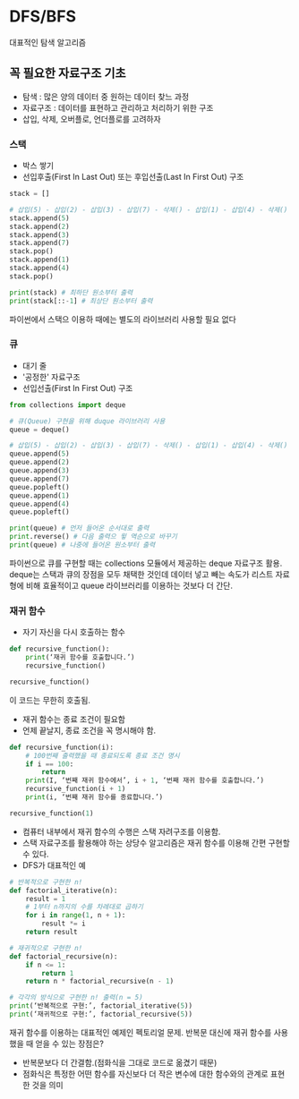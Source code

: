 # DFS/BFS
대표적인 탐색 알고리즘

## 꼭 필요한 자료구조 기초
- 탐색 : 많은 양의 데이터 중 원하는 데이터 찾느 과정
- 자료구조 : 데이터를 표현하고 관리하고 처리하기 위한 구조
- 삽입, 삭제, 오버플로, 언더플로를 고려하자

### 스택
- 박스 쌓기
- 선입후출(First In Last Out) 또는 후입선출(Last In First Out) 구조
```python
stack = []

# 삽입(5) - 삽입(2) - 삽입(3) - 삽입(7) - 삭제() - 삽입(1) - 삽입(4) - 삭제()
stack.append(5)
stack.append(2)
stack.append(3)
stack.append(7)
stack.pop()
stack.append(1)
stack.append(4)
stack.pop()

print(stack) # 최하단 원소부터 출력
print(stack[::-1] # 최상단 원소부터 출력
```
파이썬에서 스택으 이용하 때에는 별도의 라이브러리 사용할 필요 없다

### 큐
- 대기 줄
- '공정한' 자료구조
- 선입선출(First In First Out) 구조
```python
from collections import deque

# 큐(Queue) 구현을 위해 duque 라이브러리 사용
queue = deque()

# 삽입(5) - 삽입(2) - 삽입(3) - 삽입(7) - 삭제() - 삽입(1) - 삽입(4) - 삭제()
queue.append(5)
queue.append(2)
queue.append(3)
queue.append(7)
queue.popleft()
queue.append(1)
queue.append(4)
queue.popleft()

print(queue) # 먼저 들어온 순서대로 출력
print.reverse() # 다음 출력으 윟 역순으로 바꾸기
print(queue) # 나중에 들어온 원소부터 출력
```
파이썬으로 큐를 구현할 때는 collections 모듈에서 제공하는 deque 자료구조 활용.
deque는 스택과 큐의 장점을 모두 채택한 것인데 데이터 넣고 빼는 속도가 리스트 자료형에 비해 효율적이고 queue 라이브러리를 이용하는 것보다 더 간단.

### 재귀 함수
- 자기 자신을 다시 호출하는 함수

```python
def recursive_function():
	print(‘재귀 함수를 호출합니다.’)
	recursive_function()

recursive_function()
```
이 코드는 무한히 호출됨.

- 재귀 함수는 종료 조건이 필요함
- 언제 끝날지, 종료 조건을 꼭 명시해야 함.
```python
def recursive_function(i):
	# 100번째 출력했을 때 종료되도록 종료 조건 명시
	if i == 100:
		return
	print(I, ‘번째 재귀 함수에서’, i + 1, ‘번째 재귀 함수를 호출합니다.’)
	recursive_function(i + 1)
	print(i, ‘번째 재귀 함수를 종료합니다.’)

recursive_function(1)
```
- 컴퓨터 내부에서 재귀 함수의 수행은 스택 자려구조를 이용함.
- 스택 자료구조를 활용해야 하는 상당수 알고리즘은 재귀 함수를 이용해 간편 구현할 수 있다.
- DFS가 대표적인 예
```python
# 반복적으로 구현한 n!
def factorial_iterative(n):
	result = 1
	# 1부터 n까지의 수를 차례대로 곱하기
	for i in range(1, n + 1):
		result *= i
	return result

# 재귀적으로 구현한 n!
def factorial_recursive(n):
	if n <= 1:
		return 1
	return n * factorial_recursive(n - 1)

# 각각의 방식으로 구현한 n! 출력(n = 5)
print(‘반복적으로 구현:’, factorial_iterative(5))
print(‘재귀적으로 구현:’, factorial_recursive(5))
```
재귀 함수를 이용하는 대표적인 예제인 펙토리얼 문제.
반복문 대신에 재귀 함수를 사용했을 때 얻을 수 있는 장점은?
- 반복문보다 더 간결함.(점화식을 그대로 코드로 옮겼기 때문)
- 점화식은 특정한 어떤 함수를 자신보다 더 작은 변수에 대한 함수와의 관계로 표현한 것을 의미

